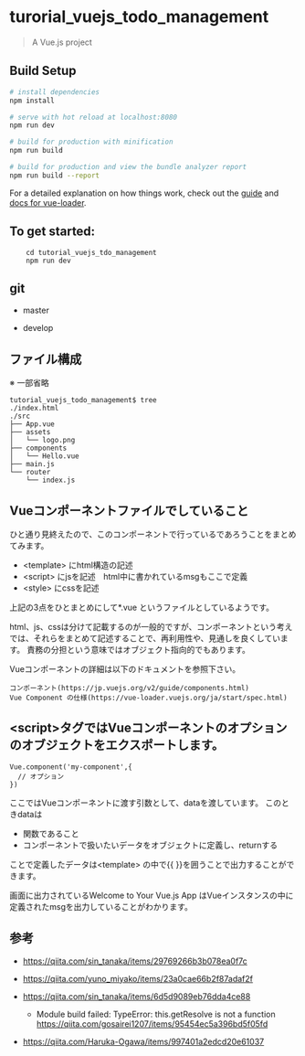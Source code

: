 # turorial_vuejs_todo_management

> A Vue.js project

## Build Setup

``` bash
# install dependencies
npm install

# serve with hot reload at localhost:8080
npm run dev

# build for production with minification
npm run build

# build for production and view the bundle analyzer report
npm run build --report
```

For a detailed explanation on how things work, check out the [guide](http://vuejs-templates.github.io/webpack/) and [docs for vue-loader](http://vuejs.github.io/vue-loader).

## To get started:
```
    cd tutorial_vuejs_tdo_management
    npm run dev
```

## git
- master

- develop

## ファイル構成
※ 一部省略
```
tutorial_vuejs_todo_management$ tree
./index.html
./src
├── App.vue
├── assets
│   └── logo.png
├── components
│   └── Hello.vue
├── main.js
└── router
    └── index.js
```
## Vueコンポーネントファイルでしていること
ひと通り見終えたので、このコンポーネントで行っているであろうことをまとめてみます。

- \<template> にhtml構造の記述
- \<script> にjsを記述　html中に書かれているmsgもここで定義
- \<style> にcssを記述

上記の3点をひとまとめにして*.vue というファイルとしているようです。

html、js、cssは分けて記載するのが一般的ですが、コンポーネントという考えでは、それらをまとめて記述することで、再利用性や、見通しを良くしています。
責務の分担という意味ではオブジェクト指向的でもあります。

Vueコンポーネントの詳細は以下のドキュメントを参照下さい。

    コンポーネント(https://jp.vuejs.org/v2/guide/components.html)
    Vue Component の仕様(https://vue-loader.vuejs.org/ja/start/spec.html)


## \<script>タグではVueコンポーネントのオプションのオブジェクトをエクスポートします。
```
Vue.component('my-component',{
  // オプション
})
```
ここではVueコンポーネントに渡す引数として、dataを渡しています。
このときdataは
* 関数であること
* コンポーネントで扱いたいデータをオブジェクトに定義し、returnする

ことで定義したデータは\<template> の中で{{ }}を囲うことで出力することができます。

画面に出力されているWelcome to Your Vue.js App はVueインスタンスの中に定義されたmsgを出力していることがわかります。

## 参考
- https://qiita.com/sin_tanaka/items/29769266b3b078ea0f7c

- https://qiita.com/yuno_miyako/items/23a0cae66b2f87adaf2f

- https://qiita.com/sin_tanaka/items/6d5d9089eb76dda4ce88
    - Module build failed: TypeError: this.getResolve is not a function
    https://qiita.com/gosairei1207/items/95454ec5a396bd5f05fd

- https://qiita.com/Haruka-Ogawa/items/997401a2edcd20e61037

